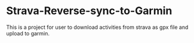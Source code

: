 # Strava-Reverse-sync-to-Garmin
This is a project for user to download activities from strava as gpx file and upload to garmin.
